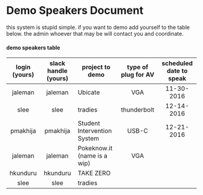 # Demo Speakers Document

this system is stupid simple. if you want to demo add yourself to the table below. the admin whoever that may be will contact you and coordinate. 


#### demo speakers table

| login (yours) | slack handle (yours) | project to demo                 | type of plug for AV | scheduled date to speak |
| :-----------: | :------------------: | ------------------------------- | :-----------------: | :---------------------: |
| jaleman       | jaleman              | Ubicate                         | VGA                 | 11-30-2016              |
| slee          | slee                 | tradies                         | thunderbolt         | 12-14-2016              |
| pmakhija      | pmakhija             | Student Intervention System     | USB-C               | 12-21-2016              |
| jaleman       | jaleman              | Pokeknow.it (name is a wip)     | VGA                 |                         |
| hkunduru      | hkunduru             | TAKE ZERO                       |                     |                         |
| slee          | slee                 | tradies                         |                     |                         |
